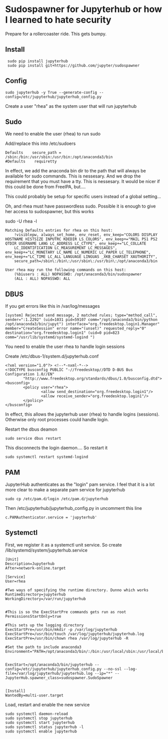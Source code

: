 # Sudospawner for Jupyterhub or how I learned to hate security


Prepare for a rollercoaster ride. This gets bumpy.

## Install

     sudo pip install jupyterhub
     sudo pip install git+https://github.com/jupyter/sudospawner

## Config

    sudo jupyterhub -y True --generate-config --config=/etc/jupyterhub/jupyterhub_config.py
    
Create a user "rhea" as the system user that will run jupyterhub


## Sudo

We need to enable the user (rhea) to run sudo

Add/replace this into /etc/sudoers
 
    Defaults    secure_path = /sbin:/bin:/usr/sbin:/usr/bin:/opt/anaconda3/bin
    #Defaults    requiretty

In effect, we add the anaconda bin dir to the path that will always be available for sudo commands. This is nessesary.
And we drop the requirement that you must have a tty. This is nessesary. It would be nicer if this could be done from FreeIPA, but....

This could probably be setup for specific users instead of a global setting...

Oh, and rhea must have passwordless sudo. Possible it is enough to give her access to sudospawner, but this works

sudo -U rhea -l

    Matching Defaults entries for rhea on this host:
        !visiblepw, always_set_home, env_reset, env_keep="COLORS DISPLAY HOSTNAME HISTSIZE INPUTRC KDEDIR LS_COLORS", env_keep+="MAIL PS1 PS2 QTDIR USERNAME LANG LC_ADDRESS LC_CTYPE", env_keep+="LC_COLLATE
        LC_IDENTIFICATION LC_MEASUREMENT LC_MESSAGES", env_keep+="LC_MONETARY LC_NAME LC_NUMERIC LC_PAPER LC_TELEPHONE", env_keep+="LC_TIME LC_ALL LANGUAGE LINGUAS _XKB_CHARSET XAUTHORITY",
        secure_path=/sbin\:/bin\:/usr/sbin\:/usr/bin\:/opt/anaconda3/bin
    
    User rhea may run the following commands on this host:
        (%biusers : ALL) NOPASSWD: /opt/anaconda3/bin/sudospawner
        (ALL : ALL) NOPASSWD: ALL


## DBUS

If you get errors like this in /var/log/messages

    [system] Rejected send message, 2 matched rules; type="method_call", sender=":1.2292" (uid=1031 pid=59107 comm="/opt/anaconda3/bin/python /opt/anaconda3/bin/jupyt") interface="org.freedesktop.login1.Manager" member="CreateSession" error name="(unset)" requested_reply="0" destination="org.freedesktop.login1" (uid=0 pid=823 comm="/usr/lib/systemd/systemd-logind ")

You need to enable the user rhea to handle login sessions 

Create /etc/dbus-1/system.d/jupyterhub.conf
    
    <?xml version="1.0"?> <!--*-nxml-*-->
    <!DOCTYPE busconfig PUBLIC "-//freedesktop//DTD D-BUS Bus Configuration 1.0//EN"
            "http://www.freedesktop.org/standards/dbus/1.0/busconfig.dtd">
    <busconfig>
            <policy user="rhea">
                    <allow send_destination="org.freedesktop.login1"/>
                    <allow receive_sender="org.freedesktop.login1"/>
            </policy>
    </busconfig>
    
In effect, this allows the jupyterhub user (rhea) to handle logins (sessions). Otherwise only root processes could handle login.
 
Restart the dbus deamon

    sudo service dbus restart
    
This disconnects the login daemon.... So restart it

    sudo systemctl restart systemd-logind

    
## PAM

JupyterHub authenticates as the "login" pam service. I feel that it is a lot more clear to make a separate pam service for jupyterhub

    sudo cp /etc/pam.d/login /etc/pam.d/jupyterhub
Then /etc/jupyterhub/jupyterhub_config.py in uncomment this line

    c.PAMAuthenticator.service = 'jupyterhub'

    
## Systemctl 

First, we register it as a systemctl unit service. So create 
 /lib/systemd/system/jupyterhub.service

    [Unit]
    Description=Jupyterhub
    After=network-online.target
    
    [Service]
    User=rhea
    
    #Two ways of specifying the runtime directory. Dunno which works
    RuntimeDirectory=jupyterhub
    WorkingDirectory=/var/run/jupyterhub
    
    
    #This is so the ExecStartPre commands gets run as root
    PermissionsStartOnly=true
    
    #This sets up the logging directory
    ExecStartPre=/usr/bin/mkdir -p /var/log/jupyterhub
    ExecStartPre=/usr/bin/touch /var/log/jupyterhub/jupyterhub.log
    ExecStartPre=/usr/bin/chown rhea /var/log/jupyterhub -R
    
    #Set the path to include anaconda3
    Environment="PATH=/opt/anaconda3/bin/:/bin:/usr/local/sbin:/usr/local/bin:/usr/sbin:/usr/bin"
    
    
    ExecStart=/opt/anaconda3/bin/jupyterhub --config=/etc/jupyterhub/jupyterhub_config.py --no-ssl --log-file=/var/log/jupyterhub/jupyterhub.log --ip="*" --JupyterHub.spawner_class=sudospawner.SudoSpawner
    
    
    [Install]
    WantedBy=multi-user.target


Load, restart and enable the new service

    sudo systemctl daemon-reload
    sudo systemctl stop jupyterhub
    sudo systemctl start jupyterhub
    sudo systemctl status jupyterhub -l
    sudo systemctl enable jupyterhub


